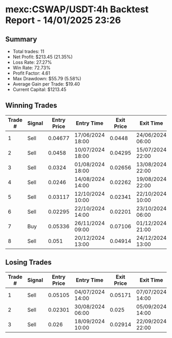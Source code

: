 # mexc:CSWAP/USDT:4h Backtest Report - 14/01/2025 23:26
## Summary

- Total trades: 11
- Net Profit: $213.45 (21.35%)
- Loss Rate: 27.27%
- Win Rate: 72.73%
- Profit Factor: 4.61
- Max Drawdown: $55.79 (5.58%)
- Average Gain per Trade: $19.40
- Current Capital: $1213.45

## Winning Trades

| Trade # | Signal | Entry Price | Entry Time | Exit Price | Exit Time | Gain |
|---------|--------|-------------|------------|------------|-----------|------|
| 1 | Sell | 0.04677 | 17/06/2024 18:00 | 0.0448 | 24/06/2024 06:00 | $10.53 |
| 2 | Sell | 0.0458 | 10/07/2024 18:00 | 0.04295 | 15/07/2024 22:00 | $15.67 |
| 3 | Sell | 0.0324 | 01/08/2024 18:00 | 0.02656 | 13/08/2024 22:00 | $46.10 |
| 4 | Sell | 0.0246 | 14/08/2024 14:00 | 0.02262 | 19/08/2024 22:00 | $21.51 |
| 5 | Sell | 0.03117 | 12/10/2024 10:00 | 0.02341 | 22/10/2024 10:00 | $64.40 |
| 6 | Sell | 0.02295 | 22/10/2024 14:00 | 0.02201 | 23/10/2024 06:00 | $11.25 |
| 7 | Buy | 0.05336 | 26/11/2024 09:00 | 0.07106 | 01/12/2024 21:00 | $92.08 |
| 8 | Sell | 0.051 | 20/12/2024 13:00 | 0.04914 | 24/12/2024 13:00 | $10.96 |


## Losing Trades

| Trade # | Signal | Entry Price | Entry Time | Exit Price | Exit Time | Loss |
|---------|--------|-------------|------------|------------|-----------|------|
| 1 | Sell | 0.05105 | 04/07/2024 14:00 | 0.05171 | 07/07/2024 14:00 | $3.27 |
| 2 | Sell | 0.02301 | 30/08/2024 06:00 | 0.025 | 05/09/2024 14:00 | $23.58 |
| 3 | Sell | 0.026 | 18/09/2024 10:00 | 0.02914 | 22/09/2024 22:00 | $32.21 |

